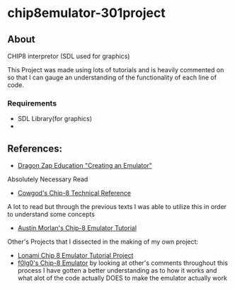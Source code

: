 # chip8emulator-301project
## About
CHIP8 interpretor (SDL used for graphics)

This Project was made using lots of tutorials and is heavily commented on so that I can gauge an understanding of the functionality of each line of code. 

### Requirements
- SDL Library(for graphics)
-

## References:
- [Dragon Zap Education "Creating an Emulator"](https://www.youtube.com/watch?v=ptCH3Tzra40) 

Absolutely Necessary Read
- [Cowgod's Chip-8 Technical Reference](http://devernay.free.fr/hacks/chip8/C8TECH10.HTM) 

A lot to read but through the previous texts I was able to utilize this in order to understand some concepts
- [Austin Morlan's Chip-8 Emulator Tutorial](https://austinmorlan.com/posts/chip8_emulator/) 

Other's Projects that I dissected in the making of my own project:
- [Lonami Chip 8 Emulator Tutorial Project](https://github.com/Lonami/chip8-asm64-emu)
- [f0lg0's Chip-8 Emulator](https://github.com/f0lg0/CHIP-8) 
by looking at other's comments throughout this process I have gotten a better understanding as to how it works and what alot of the code actually DOES to make the emulator actually work